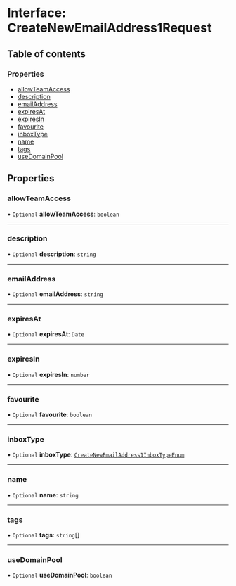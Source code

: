 # Interface: CreateNewEmailAddress1Request

## Table of contents

### Properties

- [allowTeamAccess](CreateNewEmailAddress1Request.md#allowteamaccess)
- [description](CreateNewEmailAddress1Request.md#description)
- [emailAddress](CreateNewEmailAddress1Request.md#emailaddress)
- [expiresAt](CreateNewEmailAddress1Request.md#expiresat)
- [expiresIn](CreateNewEmailAddress1Request.md#expiresin)
- [favourite](CreateNewEmailAddress1Request.md#favourite)
- [inboxType](CreateNewEmailAddress1Request.md#inboxtype)
- [name](CreateNewEmailAddress1Request.md#name)
- [tags](CreateNewEmailAddress1Request.md#tags)
- [useDomainPool](CreateNewEmailAddress1Request.md#usedomainpool)

## Properties

### allowTeamAccess

• `Optional` **allowTeamAccess**: `boolean`

___

### description

• `Optional` **description**: `string`

___

### emailAddress

• `Optional` **emailAddress**: `string`

___

### expiresAt

• `Optional` **expiresAt**: `Date`

___

### expiresIn

• `Optional` **expiresIn**: `number`

___

### favourite

• `Optional` **favourite**: `boolean`

___

### inboxType

• `Optional` **inboxType**: [`CreateNewEmailAddress1InboxTypeEnum`](../enums/CreateNewEmailAddress1InboxTypeEnum.md)

___

### name

• `Optional` **name**: `string`

___

### tags

• `Optional` **tags**: `string`[]

___

### useDomainPool

• `Optional` **useDomainPool**: `boolean`
